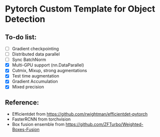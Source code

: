 # Pytorch Custom Template for Object Detection

## To-do list:
- [ ] Gradient checkpointing
- [ ] Distributed data parallel
- [ ] Sync BatchNorm
- [x] Multi-GPU support (nn.DataParallel)
- [x] Cutmix, Mixup, strong augmentations
- [x] Test time augmentation
- [x] Gradient Accumulation
- [x] Mixed precision

## Reference:
- Efficientdet from https://github.com/rwightman/efficientdet-pytorch
- FasterRCNN from torchvision
- Box fusion ensemble from https://github.com/ZFTurbo/Weighted-Boxes-Fusion
